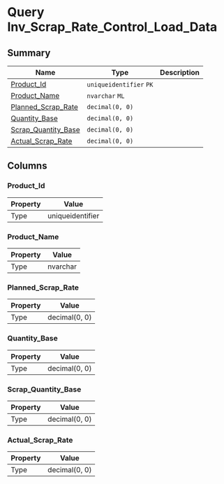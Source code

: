 # Query Inv_Scrap_Rate_Control_Load_Data


## Summary

| Name | Type | Description |
| - | - | --- |
|[Product_Id](#product_id)|`uniqueidentifier` `PK`||
|[Product_Name](#product_name)|`nvarchar` `ML`||
|[Planned_Scrap_Rate](#planned_scrap_rate)|`decimal(0, 0)` ||
|[Quantity_Base](#quantity_base)|`decimal(0, 0)` ||
|[Scrap_Quantity_Base](#scrap_quantity_base)|`decimal(0, 0)` ||
|[Actual_Scrap_Rate](#actual_scrap_rate)|`decimal(0, 0)` ||

## Columns

### Product_Id

| Property | Value |
| - | - |
|Type|uniqueidentifier|

### Product_Name

| Property | Value |
| - | - |
|Type|nvarchar|

### Planned_Scrap_Rate

| Property | Value |
| - | - |
|Type|decimal(0, 0)|

### Quantity_Base

| Property | Value |
| - | - |
|Type|decimal(0, 0)|

### Scrap_Quantity_Base

| Property | Value |
| - | - |
|Type|decimal(0, 0)|

### Actual_Scrap_Rate

| Property | Value |
| - | - |
|Type|decimal(0, 0)|



